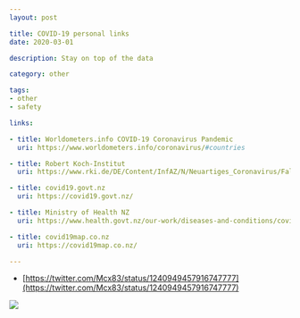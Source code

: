 ```yaml
---
layout: post

title: COVID-19 personal links
date: 2020-03-01

description: Stay on top of the data

category: other

tags:
- other
- safety

links:

- title: Worldometers.info COVID-19 Coronavirus Pandemic
  uri: https://www.worldometers.info/coronavirus/#countries

- title: Robert Koch-Institut
  uri: https://www.rki.de/DE/Content/InfAZ/N/Neuartiges_Coronavirus/Fallzahlen.html

- title: covid19.govt.nz
  uri: https://covid19.govt.nz/

- title: Ministry of Health NZ
  uri: https://www.health.govt.nz/our-work/diseases-and-conditions/covid-19-novel-coronavirus/covid-19-current-situation/covid-19-current-cases

- title: covid19map.co.nz
  uri: https://covid19map.co.nz/

---
```


* [https://twitter.com/Mcx83/status/1240949457916747777](https://twitter.com/Mcx83/status/1240949457916747777)

<img src="https://thespinoff.co.nz/wp-content/uploads/2020/03/Covid-19-Flu-Cold-Symptoms-v4-e1584694012324.jpg" />
